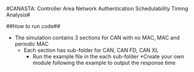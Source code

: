 #CANASTA: Controller Area Network Authentication Schedulability Timing Analysis#


##How to run code##

* The simulation contains 3 sections for CAN with no MAC, MAC and periodic MAC
    * Each section has sub-folder for CAN, CAN FD, CAN XL
        * Run the example file in the each sub-folder 
    *Create your own module following the example to output the response time
          



